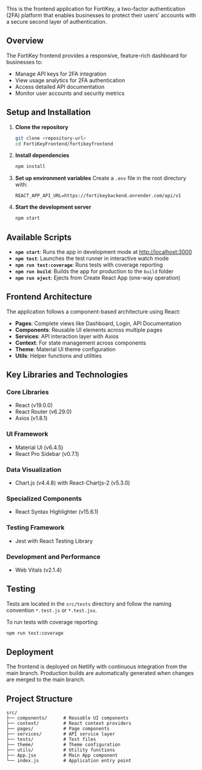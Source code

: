 This is the frontend application for FortiKey, a two-factor authentication (2FA) platform that enables businesses to protect their users' accounts with a secure second layer of authentication.

## Overview

The FortiKey frontend provides a responsive, feature-rich dashboard for businesses to:
- Manage API keys for 2FA integration
- View usage analytics for 2FA authentication
- Access detailed API documentation
- Monitor user accounts and security metrics

## Setup and Installation

1. **Clone the repository**
   ```bash
   git clone <repository-url>
   cd FortiKeyFrontend/fortikeyfrontend
   ```

2. **Install dependencies**
   ```bash
   npm install
   ```

3. **Set up environment variables**
   Create a `.env` file in the root directory with:
   ```
   REACT_APP_API_URL=https://fortikeybackend.onrender.com/api/v1
   ```

4. **Start the development server**
   ```bash
   npm start
   ```

## Available Scripts

- **`npm start`**: Runs the app in development mode at [http://localhost:3000](http://localhost:3000)
- **`npm test`**: Launches the test runner in interactive watch mode
- **`npm run test:coverage`**: Runs tests with coverage reporting
- **`npm run build`**: Builds the app for production to the `build` folder
- **`npm run eject`**: Ejects from Create React App (one-way operation)

## Frontend Architecture

The application follows a component-based architecture using React:

- **Pages**: Complete views like Dashboard, Login, API Documentation
- **Components**: Reusable UI elements across multiple pages
- **Services**: API interaction layer with Axios
- **Context**: For state management across components
- **Theme**: Material UI theme configuration
- **Utils**: Helper functions and utilities

## Key Libraries and Technologies

### Core Libraries
- React (v19.0.0)
- React Router (v6.29.0)
- Axios (v1.8.1)

### UI Framework
- Material UI (v6.4.5)
- React Pro Sidebar (v0.7.1)

### Data Visualization
- Chart.js (v4.4.8) with React-Chartjs-2 (v5.3.0)

### Specialized Components
- React Syntax Highlighter (v15.6.1)

### Testing Framework
- Jest with React Testing Library

### Development and Performance
- Web Vitals (v2.1.4)

## Testing

Tests are located in the `src/tests` directory and follow the naming convention `*.test.js` or `*.test.jsx`.

To run tests with coverage reporting:
```bash
npm run test:coverage
```

## Deployment

The frontend is deployed on Netlify with continuous integration from the main branch. Production builds are automatically generated when changes are merged to the main branch.

## Project Structure

```
src/
├── components/      # Reusable UI components
├── context/         # React context providers
├── pages/           # Page components
├── services/        # API service layer
├── tests/           # Test files
├── theme/           # Theme configuration
├── utils/           # Utility functions
├── App.jsx          # Main App component
└── index.js         # Application entry point
```
